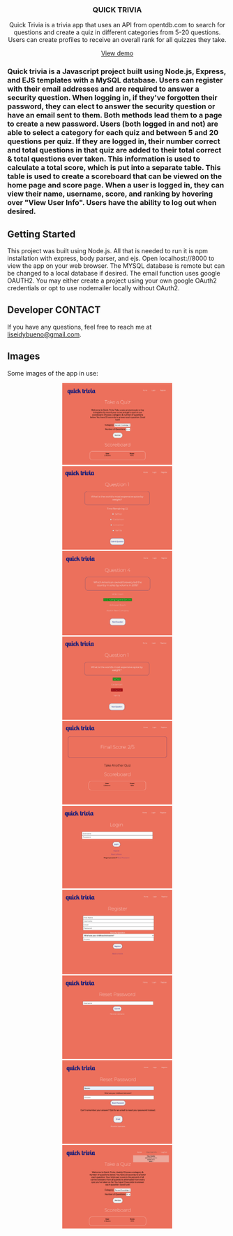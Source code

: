 <p align="center">

  <h3 align="center">QUICK TRIVIA</h3>

  <p align="center">
    Quick Trivia is a trivia app that uses an API from opentdb.com to search for questions and create a quiz in different categories from 5-20 questions. Users can create profiles to receive an overall rank for all quizzes they take.
    <br />
</p>
<p align="center">
<a href="https://quicktrivia.herokuapp.com/">View demo</a>
</p>

<h3 align="center>ABOUT THE PROJECT</h3>

<p align = "center">
Quick trivia is a Javascript project built using Node.js, Express, and EJS templates with a MySQL database. Users can register with their email addresses and are required to answer a security question. When logging in, if they've forgotten their password, they can elect to answer the security question or have an email sent to them. Both methods lead them to a page to create a new password. Users (both logged in and not) are able to select a category for each quiz and between 5 and 20 questions per quiz. If they are logged in, their number correct and total questions in that quiz are added to their total correct & total questions ever taken. This information is used to calculate a total score, which is put into a separate table. This table is used to create a scoreboard that can be viewed on the home page and score page. When a user is logged in, they can view their name, username, score, and ranking by hovering over "View User Info". Users have the ability to log out when desired.
</p>


<!-- GETTING STARTED -->
## Getting Started

This project was built using Node.js. All that is needed to run it is npm installation with express, body parser, and ejs.
Open localhost://8000 to view the app on your web browser. The MYSQL database is remote but can be changed to a local database if desired.
The email function uses google OAUTH2. You may either create a project using your own google OAuth2 credentials or
opt to use nodemailer locally without OAuth2.

<!-- CONTACT -->
## Developer CONTACT

If you have any questions, feel free to reach me at liseidybueno@gmail.com. 

<!-- SCREENSHOTS -->
## Images

Some images of the app in use:

<p align="center">
<img width="50%" src="images/home.png"></center>
<br/>
<img width="50%" src="images/question.png"></center>
<br/>
<img width="50%" src="images/correctresult.png"></center>
<br/>
<img width="50%" src="images/wrongresult.png"></center>
<br/>
<img width="50%" src="images/score.png"></center>
<br/>
<img width="50%" src="images/login.png"></center>
<br/>
<img width="50%" src="images/register.png"></center>
<br/>
<img width="50%" src="images/resetpass.png"></center>
<br/>
<img width="50%" src="images/resetpass2.png"></center>
<br/>
<img width="50%" src="images/homeloggedin.png"></center>
<br/>
</p>
